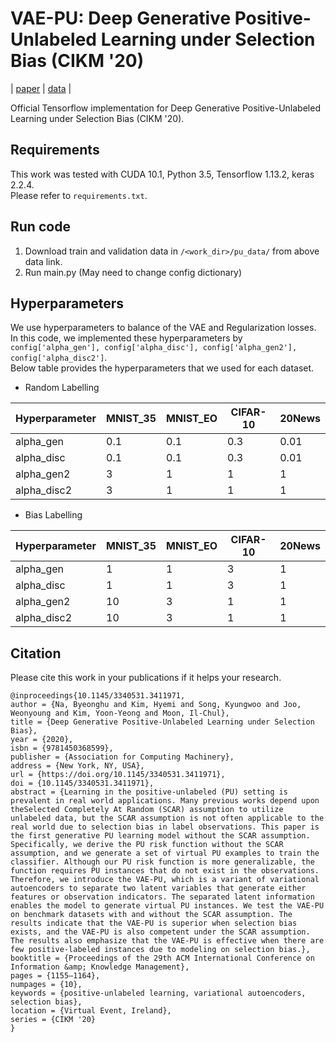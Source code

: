 # VAE-PU: Deep Generative Positive-Unlabeled Learning under Selection Bias (CIKM '20)

| [paper](https://dl.acm.org/doi/10.1145/3340531.3411971) | [data](https://drive.google.com/file/d/1iCcYyJeuvWLqvOSlOUItIvDDiQQ4oNKa/view?usp=sharing) | 

Official Tensorflow implementation for Deep Generative Positive-Unlabeled Learning under Selection Bias (CIKM '20).


## Requirements

This work was tested with CUDA 10.1, Python 3.5, Tensorflow 1.13.2, keras 2.2.4. \
Please refer to `requirements.txt`.

## Run code

1. Download train and validation data in `/<work_dir>/pu_data/` from above data link.
2. Run main.py (May need to change config dictionary)

## Hyperparameters

We use hyperparameters to balance of the VAE and Regularization losses. In this code, we implemented these hyperparameters by `config['alpha_gen'], config['alpha_disc'], config['alpha_gen2'], config['alpha_disc2']`. \
Below table provides the hyperparameters that we used for each dataset.

* Random Labelling

Hyperparameter | MNIST_35 | MNIST_EO | CIFAR-10 | 20News
--------- | --------- | --------- | --------- | ---------
alpha_gen | 0.1 | 0.1 | 0.3 | 0.01 |
alpha_disc | 0.1 | 0.1 | 0.3 | 0.01 |
alpha_gen2 | 3 | 1 | 1 | 1 |
alpha_disc2 | 3 | 1 | 1 | 1 |

* Bias Labelling

Hyperparameter | MNIST_35 | MNIST_EO | CIFAR-10 | 20News
--------- | --------- | --------- | --------- | ---------
alpha_gen | 1 | 1 | 3 | 1 |
alpha_disc | 1 | 1 | 3 | 1 |
alpha_gen2 | 10 | 3 | 1 | 1 |
alpha_disc2 | 10 | 3 | 1 | 1 |

## Citation

Please cite this work in your publications if it helps your research.

~~~
@inproceedings{10.1145/3340531.3411971,
author = {Na, Byeonghu and Kim, Hyemi and Song, Kyungwoo and Joo, Weonyoung and Kim, Yoon-Yeong and Moon, Il-Chul},
title = {Deep Generative Positive-Unlabeled Learning under Selection Bias},
year = {2020},
isbn = {9781450368599},
publisher = {Association for Computing Machinery},
address = {New York, NY, USA},
url = {https://doi.org/10.1145/3340531.3411971},
doi = {10.1145/3340531.3411971},
abstract = {Learning in the positive-unlabeled (PU) setting is prevalent in real world applications. Many previous works depend upon theSelected Completely At Random (SCAR) assumption to utilize unlabeled data, but the SCAR assumption is not often applicable to the real world due to selection bias in label observations. This paper is the first generative PU learning model without the SCAR assumption. Specifically, we derive the PU risk function without the SCAR assumption, and we generate a set of virtual PU examples to train the classifier. Although our PU risk function is more generalizable, the function requires PU instances that do not exist in the observations. Therefore, we introduce the VAE-PU, which is a variant of variational autoencoders to separate two latent variables that generate either features or observation indicators. The separated latent information enables the model to generate virtual PU instances. We test the VAE-PU on benchmark datasets with and without the SCAR assumption. The results indicate that the VAE-PU is superior when selection bias exists, and the VAE-PU is also competent under the SCAR assumption. The results also emphasize that the VAE-PU is effective when there are few positive-labeled instances due to modeling on selection bias.},
booktitle = {Proceedings of the 29th ACM International Conference on Information &amp; Knowledge Management},
pages = {1155–1164},
numpages = {10},
keywords = {positive-unlabeled learning, variational autoencoders, selection bias},
location = {Virtual Event, Ireland},
series = {CIKM '20}
}
~~~

